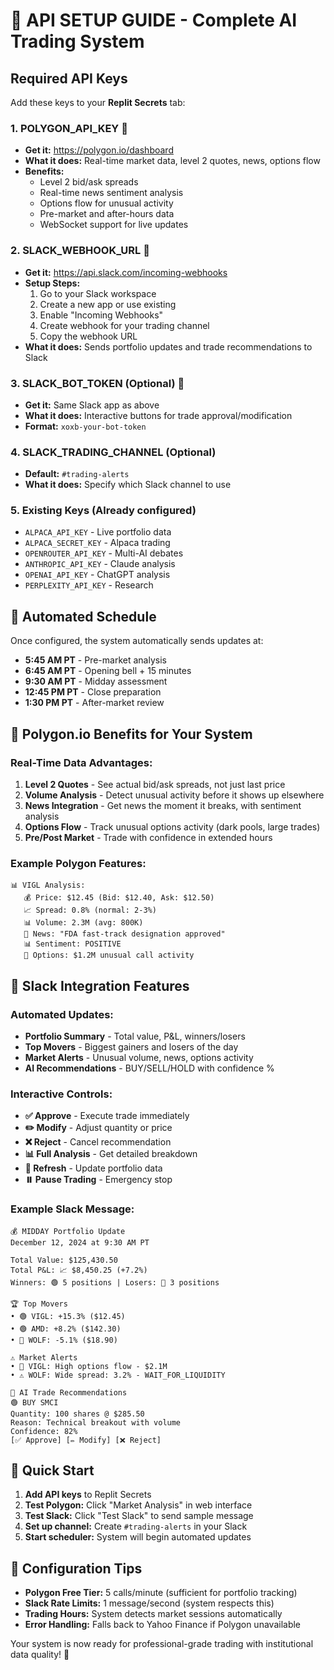 # 🔑 API SETUP GUIDE - Complete AI Trading System

## Required API Keys

Add these keys to your **Replit Secrets** tab:

### 1. **POLYGON_API_KEY** 🎯
- **Get it:** https://polygon.io/dashboard
- **What it does:** Real-time market data, level 2 quotes, news, options flow
- **Benefits:**
  - Level 2 bid/ask spreads
  - Real-time news sentiment analysis
  - Options flow for unusual activity
  - Pre-market and after-hours data
  - WebSocket support for live updates

### 2. **SLACK_WEBHOOK_URL** 💬
- **Get it:** https://api.slack.com/incoming-webhooks
- **Setup Steps:**
  1. Go to your Slack workspace
  2. Create a new app or use existing
  3. Enable "Incoming Webhooks"
  4. Create webhook for your trading channel
  5. Copy the webhook URL
- **What it does:** Sends portfolio updates and trade recommendations to Slack

### 3. **SLACK_BOT_TOKEN** (Optional) 🤖
- **Get it:** Same Slack app as above
- **What it does:** Interactive buttons for trade approval/modification
- **Format:** `xoxb-your-bot-token`

### 4. **SLACK_TRADING_CHANNEL** (Optional)
- **Default:** `#trading-alerts`
- **What it does:** Specify which Slack channel to use

### 5. **Existing Keys** (Already configured)
- `ALPACA_API_KEY` - Live portfolio data
- `ALPACA_SECRET_KEY` - Alpaca trading
- `OPENROUTER_API_KEY` - Multi-AI debates
- `ANTHROPIC_API_KEY` - Claude analysis
- `OPENAI_API_KEY` - ChatGPT analysis
- `PERPLEXITY_API_KEY` - Research

## 📅 Automated Schedule

Once configured, the system automatically sends updates at:

- **5:45 AM PT** - Pre-market analysis
- **6:45 AM PT** - Opening bell + 15 minutes
- **9:30 AM PT** - Midday assessment  
- **12:45 PM PT** - Close preparation
- **1:30 PM PT** - After-market review

## 🎯 Polygon.io Benefits for Your System

### Real-Time Data Advantages:
1. **Level 2 Quotes** - See actual bid/ask spreads, not just last price
2. **Volume Analysis** - Detect unusual activity before it shows up elsewhere
3. **News Integration** - Get news the moment it breaks, with sentiment analysis
4. **Options Flow** - Track unusual options activity (dark pools, large trades)
5. **Pre/Post Market** - Trade with confidence in extended hours

### Example Polygon Features:
```
📊 VIGL Analysis:
   💰 Price: $12.45 (Bid: $12.40, Ask: $12.50)
   📈 Spread: 0.8% (normal: 2-3%)
   📊 Volume: 2.3M (avg: 800K)
   📰 News: "FDA fast-track designation approved"
   📊 Sentiment: POSITIVE
   🎯 Options: $1.2M unusual call activity
```

## 💬 Slack Integration Features

### Automated Updates:
- **Portfolio Summary** - Total value, P&L, winners/losers
- **Top Movers** - Biggest gainers and losers of the day
- **Market Alerts** - Unusual volume, news, options activity
- **AI Recommendations** - BUY/SELL/HOLD with confidence %

### Interactive Controls:
- **✅ Approve** - Execute trade immediately
- **✏️ Modify** - Adjust quantity or price
- **❌ Reject** - Cancel recommendation
- **📊 Full Analysis** - Get detailed breakdown
- **🔄 Refresh** - Update portfolio data
- **⏸️ Pause Trading** - Emergency stop

### Example Slack Message:
```
💰 MIDDAY Portfolio Update
December 12, 2024 at 9:30 AM PT

Total Value: $125,430.50
Total P&L: 📈 $8,450.25 (+7.2%)
Winners: 🟢 5 positions | Losers: 🔴 3 positions

🏆 Top Movers
• 🟢 VIGL: +15.3% ($12.45)
• 🟢 AMD: +8.2% ($142.30)
• 🔴 WOLF: -5.1% ($18.90)

⚠️ Market Alerts
• 📌 VIGL: High options flow - $2.1M
• ⚠️ WOLF: Wide spread: 3.2% - WAIT_FOR_LIQUIDITY

🤖 AI Trade Recommendations
🟢 BUY SMCI
Quantity: 100 shares @ $285.50
Reason: Technical breakout with volume
Confidence: 82%
[✅ Approve] [✏️ Modify] [❌ Reject]
```

## 🚀 Quick Start

1. **Add API keys** to Replit Secrets
2. **Test Polygon:** Click "Market Analysis" in web interface
3. **Test Slack:** Click "Test Slack" to send sample message
4. **Set up channel:** Create `#trading-alerts` in your Slack
5. **Start scheduler:** System will begin automated updates

## 🔧 Configuration Tips

- **Polygon Free Tier:** 5 calls/minute (sufficient for portfolio tracking)
- **Slack Rate Limits:** 1 message/second (system respects this)
- **Trading Hours:** System detects market sessions automatically
- **Error Handling:** Falls back to Yahoo Finance if Polygon unavailable

Your system is now ready for professional-grade trading with institutional data quality! 🎯